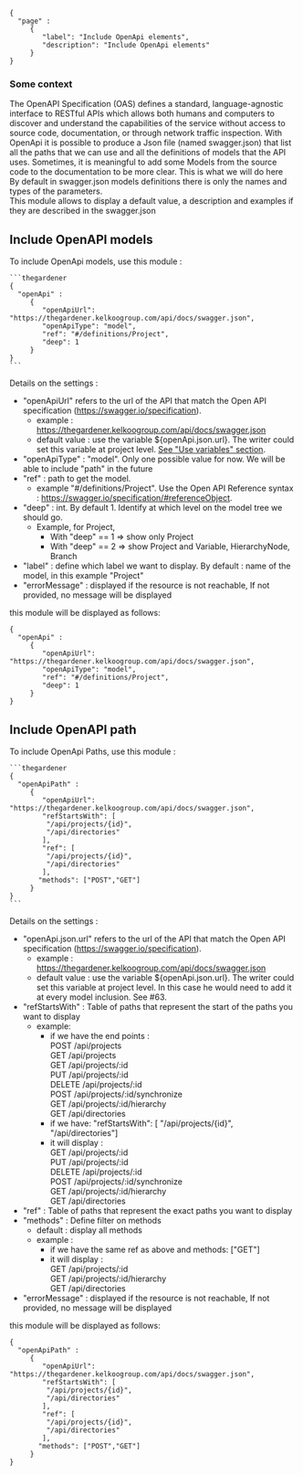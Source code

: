 ```thegardener
{
  "page" :
     {
        "label": "Include OpenApi elements",
        "description": "Include OpenApi elements"
     }
}
```

### Some context

The OpenAPI Specification (OAS) defines a standard, language-agnostic interface to RESTful APIs which allows both humans and computers to discover and understand the capabilities of the service without access to source code, documentation, or through network traffic inspection.
With OpenApi it is possible to produce a Json file (named swagger.json) that list all the paths that we can use and all the definitions of models that the API uses.
Sometimes, it is meaningful to add some Models from the source code to the documentation to be more clear. This is what we will do here  
By default in swagger.json models definitions there is only the names and types of the parameters.   
This module allows to display a default value, a description and examples if they are described in the swagger.json 


## Include OpenAPI models    

To include OpenApi models, use this module :

````
```thegardener
{
  "openApi" : 
     {
        "openApiUrl": "https://thegardener.kelkoogroup.com/api/docs/swagger.json",
        "openApiType": "model",
        "ref": "#/definitions/Project",
        "deep": 1
     }
}
```
````

Details on the settings :

- "openApiUrl" refers to the url of the API that match the Open API specification (https://swagger.io/specification).
   - example : https://thegardener.kelkoogroup.com/api/docs/swagger.json
   - default value : use the variable ${openApi.json.url}. The writer could set this variable at project level. [See "Use variables" section](thegardener://path=theGardener>>_Write_/Write#use-variables). 
- "openApiType" : "model". Only one possible value for now. We will be able to include "path" in the future
- "ref" : path to get the model. 
   - example "#/definitions/Project". Use the Open API Reference syntax : https://swagger.io/specification/#referenceObject.
- "deep" : int. By default 1. Identify at which level on the model tree we should go.
   - Example, for Project, 
      - With "deep" == 1 => show only Project
      - With "deep" == 2 => show Project and Variable, HierarchyNode, Branch
- "label" : define which label we want to display. By default : name of the model, in this example "Project"
- "errorMessage" : displayed if the resource is not reachable, If not provided, no message will be displayed

this module will be displayed as follows:

```thegardener
{
  "openApi" : 
     {
        "openApiUrl": "https://thegardener.kelkoogroup.com/api/docs/swagger.json",
        "openApiType": "model",
        "ref": "#/definitions/Project",
        "deep": 1
     }
}
```


## Include OpenAPI path   

To include OpenApi Paths, use this module :

````
```thegardener
{
  "openApiPath" : 
     {
        "openApiUrl": "https://thegardener.kelkoogroup.com/api/docs/swagger.json",
        "refStartsWith": [
         "/api/projects/{id}",
         "/api/directories"
        ],
        "ref": [
         "/api/projects/{id}",
         "/api/directories"
        ],
       "methods": ["POST","GET"]
     }
}
``` 
````

Details on the settings :

- "openApi.json.url" refers to the url of the API that match the Open API specification (https://swagger.io/specification).
   - example : https://thegardener.kelkoogroup.com/api/docs/swagger.json
   - default value : use the variable ${openApi.json.url}.  The writer could set this variable at project level. In this case he would need to add it at every model inclusion. See #63. 
- "refStartsWith" : Table of paths that represent the start of the paths you want to display 
   - example: 
     - if we have the end points :  
      POST       /api/projects  
      GET        /api/projects   
      GET        /api/projects/:id  
      PUT        /api/projects/:id  
      DELETE     /api/projects/:id  
      POST       /api/projects/:id/synchronize  
      GET        /api/projects/:id/hierarchy  
      GET        /api/directories    
     - if we have:
      "refStartsWith": [ "/api/projects/{id}", "/api/directories"]  
     - it will display :  
       GET       /api/projects/:id   
       PUT       /api/projects/:id  
       DELETE    /api/projects/:id  
       POST      /api/projects/:id/synchronize                   
       GET       /api/projects/:id/hierarchy      
       GET       /api/directories  
- "ref" : Table of paths that represent the exact paths you want to display 
- "methods" : Define filter on methods
   - default : display all methods
   - example : 
     - if we have the same ref as above and methods: ["GET"]
     - it will display :  
       GET         /api/projects/:id               
       GET         /api/projects/:id/hierarchy      
       GET         /api/directories
- "errorMessage" : displayed if the resource is not reachable, If not provided, no message will be displayed

this module will be displayed as follows:  

```thegardener
{
  "openApiPath" : 
     {
        "openApiUrl": "https://thegardener.kelkoogroup.com/api/docs/swagger.json",
        "refStartsWith": [
         "/api/projects/{id}",
         "/api/directories"
        ],
        "ref": [
         "/api/projects/{id}",
         "/api/directories"
        ],
       "methods": ["POST","GET"]
     }
}
``` 
